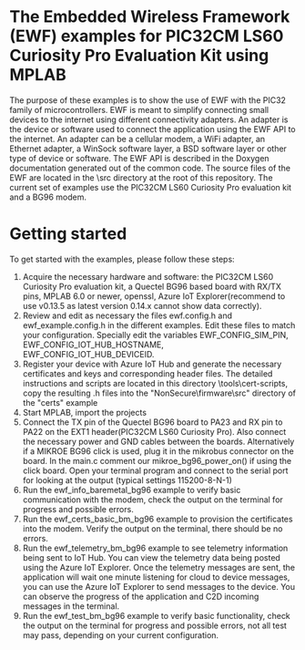 # The Embedded Wireless Framework (EWF) examples for PIC32CM LS60 Curiosity Pro Evaluation Kit using MPLAB
The purpose of these examples is to show the use of EWF with the PIC32 family of microcontrollers.
EWF is meant to simplify connecting small devices to the internet using different connectivity adapters.
An adapter is the device or software used to connect the application using the EWF API to the internet.
An adapter can be a cellular modem, a WiFi adapter, an Ethernet adapter, a WinSock software layer, a BSD software layer or other type of device or software.
The EWF API is described in the Doxygen documentation generated out of the common code.
The source files of the EWF are located in the \src directory at the root of this repository.
The current set of examples use the PIC32CM LS60 Curiosity Pro evaluation kit and a BG96 modem.

# Getting started
To get started with the examples, please follow these steps:
1. Acquire the necessary hardware and software: the  PIC32CM LS60 Curiosity Pro evaluation kit, a Quectel BG96 based board with RX/TX pins, MPLAB 6.0 or newer, openssl, Azure IoT Explorer(recommend to use v0.13.5 as latest version 0.14.x cannot show data correctly).
2. Review and edit as necessary the files ewf.config.h and ewf_example.config.h in the different examples. Edit these files to match your configuration. Specially edit the variables EWF_CONFIG_SIM_PIN, EWF_CONFIG_IOT_HUB_HOSTNAME, EWF_CONFIG_IOT_HUB_DEVICEID.
3. Register your device with Azure IoT Hub and generate the necessary certificates and keys and corresponding header files. The detailed instructions and scripts are located in this directory \tools\cert-scripts, copy the resulting .h files into the "NonSecure\firmware\src" directory of the "certs" example
4. Start MPLAB, import the projects
5. Connect the TX pin of the Quectel BG96 board to PA23 and RX pin to PA22 on the EXT1 header(PIC32CM LS60 Curiosity Pro). Also connect the necessary power and GND cables between the boards.  Alternatively if a MIKROE BG96 click is used, plug it in the mikrobus connector on the board. In the main.c comment our mikroe_bg96_power_on() if using the click board.  Open your terminal program and connect to the serial port for looking at the output (typical settings 115200-8-N-1)
6. Run the ewf_info_baremetal_bg96 example to verify basic communication with the modem, check the output on the terminal for progress and possible errors.
7. Run the ewf_certs_basic_bm_bg96 example to provision the certificates into the modem. Verify the output on the terminal, there should be no errors.
8. Run the ewf_telemetry_bm_bg96 example to see telemetry information being sent to IoT Hub. You can view the telemetry data being posted using the Azure IoT Explorer. Once the telemetry messages are sent, the application will wait one minute listening for cloud to device messages, you can use the Azure IoT Explorer to send messages to the device. You can observe the progress of the application and C2D incoming messages in the terminal.
9. Run the ewf_test_bm_bg96 example to verify basic functionality, check the output on the terminal for progress and possible errors, not all test may pass, depending on your current configuration.

